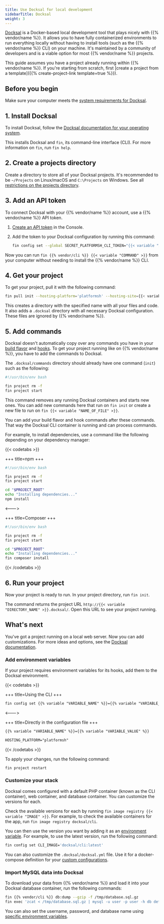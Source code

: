 ```yaml
---
title: Use Docksal for local development
sidebarTitle: Docksal
weight: 3
---
```


[Docksal](https://docksal.io) is a Docker-based local development tool that plays nicely with {{% vendor/name %}}.
It allows you to have fully containerized environments to run everything locally
without having to install tools (such as the {{% vendor/name %}} CLI) on your machine.
It's maintained by a community of developers and is a viable option for most {{% vendor/name %}} projects.

This guide assumes you have a project already running within {{% vendor/name %}}.
If you're starting from scratch, first [create a project from a template]({{% create-project-link template=true %}}).

## Before you begin

Make sure your computer meets the [system requirements for Docksal](https://docs.docksal.io/getting-started/setup/#system-requirements).

## 1. Install Docksal

To install Docksal, follow the [Docksal documentation for your operating system](https://docs.docksal.io/getting-started/setup/#install).

This installs Docksal and `fin`, its command-line interface (CLI).
For more information on `fin`, run `fin help`.

## 2. Create a projects directory

Create a directory to store all of your Docksal projects.
It's recommended to be `~/Projects` on Linux/macOS and `C:\Projects` on Windows.
See all [restrictions on the projects directory](https://docs.docksal.io/getting-started/project-setup/#projects-directory).

## 3. Add an API token

To connect Docksal with your {{% vendor/name %}} account, use a {{% vendor/name %}} API token.

1. [Create an API token](../../administration/cli/api-tokens.md#2-create-an-api-token) in the Console.
2. Add the token to your Docksal configuration by running this command:

   ```bash
   fin config set --global SECRET_PLATFORMSH_CLI_TOKEN="{{< variable "API_TOKEN" >}}"
   ```

Now you can run `fin {{% vendor/cli %}} {{< variable "COMMAND" >}}` from your computer without needing to install the {{% vendor/name %}} CLI.

## 4. Get your project

To get your project, pull it with the following command:

```bash
fin pull init --hosting-platform='platformsh' --hosting-site={{< variable "PROJECT_ID" >}} --hosting-env={{< variable "ENVIRONMENT_NAME" >}} {{< variable "TARGET_DIRECTORY_NAME" >}}
```

This creates a directory with the specified name with all your files and code.
It also adds a `.docksal` directory with all necessary Docksal configuration.
These files are ignored by {{% vendor/name %}}.

## 5. Add commands

Docksal doesn't automatically copy over any commands you have in your [build flavor](../../create-apps/app-reference.md#build)
and [hooks](../../create-apps/hooks/_index.md).
To get your project running like on {{% vendor/name %}}, you have to add the commands to Docksal.

The `.docksal/commands` directory should already have one command (`init`) such as the following:

```bash {location=".docksal/commands/init"}
#!/usr/bin/env bash

fin project rm -f
fin project start

```

This command removes any running Docksal containers and starts new ones.
You can add new commands here that run on `fin init`
or create a new file to run on `fin {{< variable "NAME_OF_FILE" >}}`.

You can add your build flavor and hook commands after these commands.
That way the Docksal CLI container is running and can process commands.

For example, to install dependencies, use a command like the following depending on your dependency manager:

{{< codetabs >}}

+++
title=npm
+++

```bash {location=".docksal/commands/init"}
#!/usr/bin/env bash

fin project rm -f
fin project start

cd "$PROJECT_ROOT"
echo "Installing dependencies..."
npm install

```
<--->

+++
title=Composer
+++

```bash {location=".docksal/commands/init"}
#!/usr/bin/env bash

fin project rm -f
fin project start

cd "$PROJECT_ROOT"
echo "Installing dependencies..."
fin composer install

```

{{< /codetabs >}}

## 6. Run your project

Now your project is ready to run.
In your project directory, run `fin init`.

The command returns the project URL `http://{{< variable "DIRECTORY_NAME" >}}.docksal/`.
Open this URL to see your project running.

## What's next

You've got a project running on a local web server.
Now you can add customizations.
For more ideas and options, see the [Docksal documentation](https://docs.docksal.io/).

### Add environment variables

If your project requires environment variables for its hooks,
add them to the Docksal environment.

{{< codetabs >}}

+++
title=Using the CLI
+++

```txt
fin config set {{% variable "VARIABLE_NAME" %}}={{% variable "VARIABLE_VALUE" %}}
```

<--->

+++
title=Directly in the configuration file
+++

```txt {location=".docksal/docksal.env"}
{{% variable "VARIABLE_NAME" %}}={{% variable "VARIABLE_VALUE" %}}

HOSTING_PLATFORM="platformsh"
```

{{< /codetabs >}}

To apply your changes, run the following command:

```bash
fin project restart
```

### Customize your stack

Docksal comes configured with a default PHP container (known as the CLI container),
web container, and database container.
You can customize the versions for each.

Check the available versions for each by running `fin image registry {{< variable "IMAGE" >}}`.
For example, to check the available containers for the app, run `fin image registry docksal/cli`.

You can then use the version you want by adding it as an [environment variable](#add-environment-variables).
For example, to use the latest version, run the following command:

```bash
fin config set CLI_IMAGE='docksal/cli:latest'
```

You can also customize the `.docksal/docksal.yml` file.
Use it for a docker-compose definition for your [custom configurations](https://docs.docksal.io/stack/custom-configuration/#custom-configuration).

### Import MySQL data into Docksal

To download your data from {{% vendor/name %}} and load it into your Docksal database container, run the following commands:

```bash
fin {{% vendor/cli %}} db:dump --gzip -f /tmp/database.sql.gz
fin exec 'zcat < /tmp/database.sql.gz | mysql -u user -p user -h db default'
```

You can also set the username, password, and database name using [specific environment variables](https://docs.docksal.io/stack/configuration-variables/#mysql-user).
